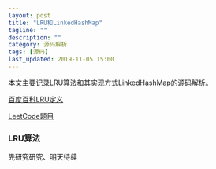 ```yaml
---
layout: post
title: "LRU和LinkedHashMap"
tagline: ""
description: ""
category: 源码解析
tags: [源码]
last_updated: 2019-11-05 15:00
---
```


本文主要记录LRU算法和其实现方式LinkedHashMap的源码解析。

[百度百科LRU定义](https://baike.baidu.com/item/LRU/1269842)

[LeetCode题目](https://leetcode-cn.com/problems/lru-cache/)

### LRU算法

先研究研究、明天待续